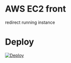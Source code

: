# AWS EC2 front

redirect running instance

# Deploy

[![Deploy](https://www.herokucdn.com/deploy/button.png)](https://heroku.com/deploy?template=https://github.com/heroku/node-js-sample)
